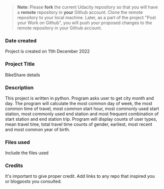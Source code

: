 >**Note**: Please **fork** the current Udacity repository so that you will have a **remote** repository in **your** Github account. Clone the remote repository to your local machine. Later, as a part of the project "Post your Work on Github", you will push your proposed changes to the remote repository in your Github account.

### Date created
Project is created on 11th December 2022

### Project Title
BikeShare details

### Description
This project is written in python. Program asks user to get city month and day. The program will calculate the most common day of week, 
the most common time of travel, most common start hour, most commonly used start station, most commonly used end station and 
most frequent combination of start station and end station trip. Program will display counts of user types, mean travel time, total travel time
counts of gender, earliest, most recent and most common year of birth.

### Files used
Include the files used

### Credits
It's important to give proper credit. Add links to any repo that inspired you or blogposts you consulted.

